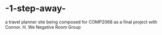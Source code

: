 # -1-step-away-
a travel planner site being composed for COMP2068 as a final project with Connor. H. We Negative Room Group
